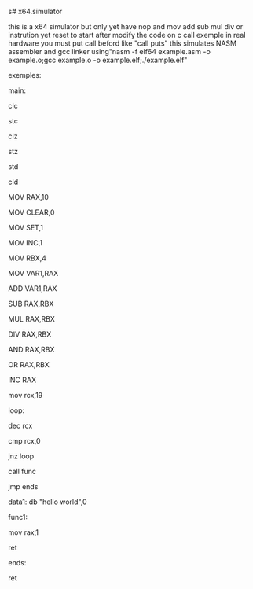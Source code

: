 s# x64.simulator

this is a x64 simulator but only yet have nop and mov  add  sub  mul div or instrution yet
reset to start after modify the code
on c call exemple in real hardware you must put call beford
like "call puts"
this simulates NASM assembler and gcc linker using"nasm -f elf64 example.asm -o example.o;gcc example.o -o example.elf;./example.elf"


exemples:

main:

clc

stc

clz


stz



std


cld



MOV RAX,10


MOV CLEAR,0

MOV SET,1

MOV INC,1

MOV RBX,4

MOV VAR1,RAX


ADD VAR1,RAX


SUB RAX,RBX

MUL RAX,RBX


DIV RAX,RBX

AND RAX,RBX

OR RAX,RBX



INC RAX

mov rcx,19


loop:

dec rcx

cmp rcx,0



jnz loop 



call func



jmp ends


data1: db "hello world",0


func1:



mov rax,1



ret

ends:


ret
